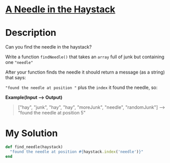 # [A Needle in the Haystack](https://www.codewars.com/kata/56676e8fabd2d1ff3000000c)

# Description
Can you find the needle in the haystack?

Write a function <code>findNeedle()</code> that takes an <code>array</code> full of junk but containing 
one <code>"needle"</code>

After your function finds the needle it should return a message (as a string) that says:

<code>"found the needle at position "</code> plus the <code>index</code> it found the needle, so:

**Example(Input --> Output)**
>["hay", "junk", "hay", "hay", "moreJunk", "needle", "randomJunk"] --> "found the needle at position 5"


# My Solution
```ruby
def find_needle(haystack)
  "found the needle at position #{haystack.index('needle')}"
end
```